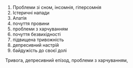 1. Проблеми зі сном, інсомнія, гіперсомнія
2. Істеричні напади
3. Апатія
4. почуття провини
5. проблеми з харчуванням
6. почуття безвихідності
7. підвищена тривожність
8. депресивний настрій
9. байдужість до своєї долі 

Тривога, депресивний епізод, проблеми з харчуванням, 
